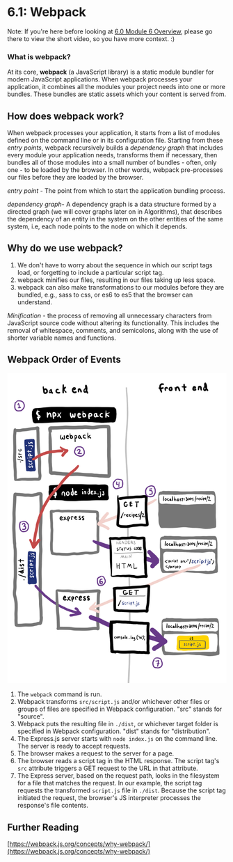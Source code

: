 # 6.1: Webpack

Note: If you're here before looking at [6.0 Module 6 Overview](../6.0-module-6-overview.md), please go there to view the short video, so you have more context. :)&#x20;

### What is webpack?

At its core, **webpack** (a JavaScript library) is a static module bundler for modern JavaScript applications. When webpack processes your application, it combines all the modules your project needs into one or more bundles. These bundles are static assets which your content is served from.&#x20;

## How does webpack work?

When webpack processes your application, it starts from a list of modules defined on the command line or in its configuration file. Starting from these _entry points_, webpack recursively builds a _dependency graph_ that includes every module your application needs, transforms them if necessary, then bundles all of those modules into a small number of bundles - often, only one - to be loaded by the browser. In other words, webpack pre-processes our files before they are loaded by the browser.&#x20;

_entry point_ - The point from which to start the application bundling process.

_dependency graph_- A dependency graph is a data structure formed by a directed graph (we will cover graphs later on in Algorithms), that describes the dependency of an entity in the system on the other entities of the same system, i.e,  each node points to the node on which it depends.&#x20;

## Why do we use webpack?

1. We don't have to worry about the sequence in which our script tags load, or forgetting to include a particular script tag.
2. webpack minifies our files, resulting in our files taking up less space.
3. webpack can also make transformations to our modules before they are bundled, e.g., sass to css, or es6 to es5 that the browser can understand.

_Minification_ - the process of removing all unnecessary characters from JavaScript source code without altering its functionality. This includes the removal of whitespace, comments, and semicolons, along with the use of shorter variable names and functions.&#x20;

## Webpack Order of Events

![Steps 1, 2, 3 are new. Steps 4, 5, 6, 7 are what we were doing previously.](../../.gitbook/assets/webpack-good.jpg)

1. The `webpack` command is run.
2. Webpack transforms `src/script.js` and/or whichever other files or groups of files are specified in Webpack configuration. "src" stands for "source".
3. Webpack puts the resulting file in `./dist`, or whichever target folder is specified in Webpack configuration. "dist" stands for "distribution".
4. The Express.js server starts with `node index.js` on the command line. The server is ready to accept requests.
5. The browser makes a request to the server for a page.
6. The browser reads a script tag in the HTML response. The script tag's `src` attribute triggers a GET request to the URL in that attribute.
7. The Express server, based on the request path, looks in the filesystem for a file that matches the request. In our example, the script tag requests the transformed `script.js` file in `./dist`. Because the script tag initiated the request, the browser's JS interpreter processes the response's file contents.

## Further Reading

[https://webpack.js.org/concepts/why-webpack/](https://webpack.js.org/concepts/why-webpack/)
